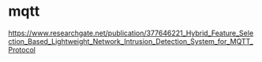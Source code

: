 # mqtt
https://www.researchgate.net/publication/377646221_Hybrid_Feature_Selection_Based_Lightweight_Network_Intrusion_Detection_System_for_MQTT_Protocol
